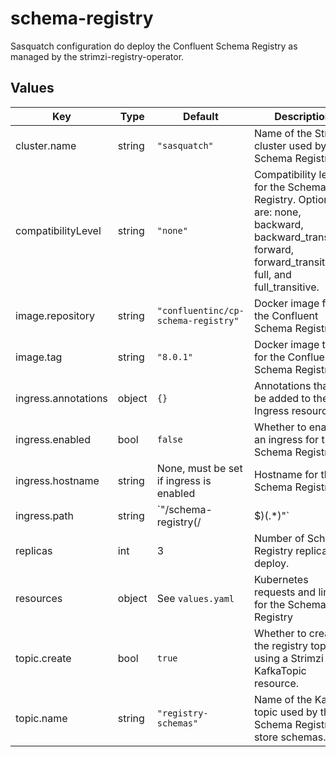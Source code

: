 # schema-registry

Sasquatch configuration do deploy the Confluent Schema Registry as managed by the strimzi-registry-operator.

## Values

| Key | Type | Default | Description |
|-----|------|---------|-------------|
| cluster.name | string | `"sasquatch"` | Name of the Strimzi cluster used by the Schema Registry. |
| compatibilityLevel | string | `"none"` | Compatibility level for the Schema Registry. Options are: none, backward, backward_transitive, forward, forward_transitive, full, and full_transitive. |
| image.repository | string | `"confluentinc/cp-schema-registry"` | Docker image for the Confluent Schema Registry. |
| image.tag | string | `"8.0.1"` | Docker image tag for the Confluent Schema Registry. |
| ingress.annotations | object | `{}` | Annotations that will be added to the Ingress resource |
| ingress.enabled | bool | `false` | Whether to enable an ingress for the Schema Registry |
| ingress.hostname | string | None, must be set if ingress is enabled | Hostname for the Schema Registry |
| ingress.path | string | `"/schema-registry(/|$)(.*)"` | Path for the ingress |
| replicas | int | 3 | Number of Schema Registry replicas to deploy. |
| resources | object | See `values.yaml` | Kubernetes requests and limits for the Schema Registry |
| topic.create | bool | `true` | Whether to create the registry topic using a Strimzi KafkaTopic resource. |
| topic.name | string | `"registry-schemas"` | Name of the Kafka topic used by the Schema Registry to store schemas. |
